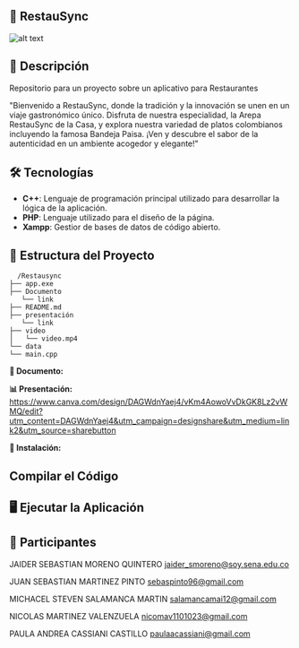 ## 🚀 RestauSync
![alt text](fondo.png) 


## 📜 Descripción
Repositorio para un proyecto sobre un aplicativo para Restaurantes

"Bienvenido a RestauSync, donde la tradición y la innovación se unen en un viaje gastronómico único. Disfruta de nuestra especialidad, la Arepa RestauSync de la Casa, y explora nuestra variedad de platos colombianos incluyendo la famosa Bandeja Paisa. ¡Ven y descubre el sabor de la autenticidad en un ambiente acogedor y elegante!"

## 🛠️ Tecnologías

- **C++**: Lenguaje de programación principal utilizado para desarrollar la lógica de la aplicación.
- **PHP**: Lenguaje utilizado para el diseño de la página.
- **Xampp**: Gestior de bases de datos de código abierto.


## 📁 Estructura del Proyecto

 ```text
   /Restausync
├── app.exe
├── Documento
    └── link
├── README.md
├── presentación
    └── link
├── video
│   └── video.mp4
└── data
└── main.cpp
   ```
**📃 Documento:**



**📊 Presentación:**
https://www.canva.com/design/DAGWdnYaej4/vKm4AowoVvDkGK8Lz2vWMQ/edit?utm_content=DAGWdnYaej4&utm_campaign=designshare&utm_medium=link2&utm_source=sharebutton


**🚀 Instalación:**



## Compilar el Código



## 🖥️ Ejecutar la Aplicación

## 👥 Participantes


JAIDER SEBASTIAN MORENO QUINTERO <jaider_smoreno@soy.sena.edu.co>

JUAN SEBASTIAN MARTINEZ PINTO <sebaspinto96@gmail.com>

MICHACEL STEVEN SALAMANCA MARTIN <salamancamai12@gmail.com>

NICOLAS MARTINEZ VALENZUELA <nicomav1101023@gmail.com>

PAULA ANDREA CASSIANI CASTILLO <paulaacassiani@gmail.com>







